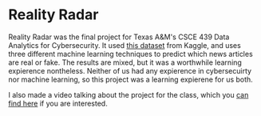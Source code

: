 # Reality Radar

Reality Radar was the final project for Texas A&M's CSCE 439 Data Analytics for Cybersecurity. It used [this dataset](https://www.kaggle.com/datasets/emineyetm/fake-news-detection-datasets/data) from Kaggle, 
and uses three different machine learning techniques to predict which news articles are real or fake. The results are mixed, but it was a worthwhile learning expierence nontheless. Neither of us had any expierence
in cybersecuirty nor machine learning, so this project was a learning expierene for us both.

I also made a video talking about the project for the class, which you [can find here](https://youtu.be/YMzos-ezbVQ?si=uchwqDNEgL_DqhnH) if you are interested.
